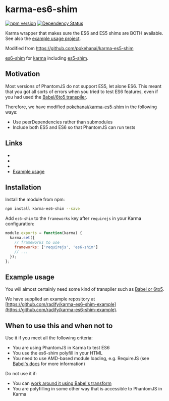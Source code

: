 karma-es6-shim
==============
[![npm version](https://badge.fury.io/js/karma-es6-shim.svg)](https://www.npmjs.com/package/karma-es6-shim)
[![Dependency Status](https://david-dm.org/radify/karma-es6-shim.svg)](https://david-dm.org/radify/karma-es6-shim)

Karma wrapper that makes sure the ES6 and ES5 shims are BOTH available. See also the [example usage project](https://github.com/radify/karma-es6-shim-example).

Modified from https://github.com/pokehanai/karma-es5-shim

[es6-shim](https://github.com/paulmillr/es6-shim/) for [karma](http://karma-runner.github.io) including [es5-shim](https://github.com/es5-shim/es5-shim/).

Motivation
----------

Most versions of PhantomJS do not support ES5, let alone ES6. This meant that you got all sorts of errors when you tried to test ES6 features, even if you had used the [Babel/6to5 transpiler](https://babeljs.io/).

Therefore, we have modified [pokehanai/karma-es5-shim](https://github.com/pokehanai/karma-es5-shim) in the following ways:

* Use peerDependencies rather than submodules
* Include both ES5 and ES6 so that PhantomJS can run tests

Links
-----

* [Karma Runner Project]: https://github.com/karma-runner/karma
* [karma-requirejs plugin]: http://karma-runner.github.io/0.8/plus/RequireJS.html
* [karma-phantomjs-launcher]: https://github.com/karma-runner/karma-phantomjs-launcher
* [Example usage](https://github.com/radify/karma-es6-shim-example)

Installation
------------

Install the module from npm:

```sh
npm install karma-es6-shim --save
```

Add `es6-shim` to the `frameworks` key after `requirejs` in your Karma configuration:

```js
module.exports = function(karma) {
  karma.set({
    // frameworks to use
    frameworks: ['requirejs', 'es6-shim']
    // ...
  });
};
```

Example usage
-------------

You will almost certainly need some kind of transpiler such as [Babel or 6to5](https://babeljs.io/).

We have supplied an example repository at [https://github.com/radify/karma-es6-shim-example](https://github.com/radify/karma-es6-shim-example).

When to use this and when not to
--------------------------------

Use it if you meet all the following criteria:

* You are using PhantomJS in Karma to test ES6
* You use the es6-shim polyfill in your HTML
* You need to use AMD-based module loading, e.g. RequireJS (see [Babel's docs](https://babeljs.io/docs/usage/runtime/) for more information)

Do not use it if:

* You can [work around it using Babel's transform](https://github.com/babel/babel/issues/377)
* You are polyfilling in some other way that is accessible to PhantomJS in Karma
